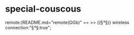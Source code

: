 # special-couscous
remote:(README.md="remote(ΩGb)"  == >> {(§_*_§)} wireless connection:"§_*_§:true";
